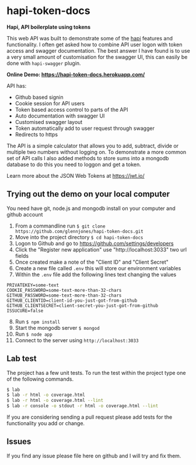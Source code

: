 # hapi-token-docs
__Hapi, API boilerplate using tokens__

This web API was built to demonstrate some of the [hapi](hapijs.com) features and functionality. I often get asked
how to combine API user logon with token access and swagger documentation. The best answer I have found is to use
a very small amount of customisation for the swagger UI, this can easily be done with `hapi-swagger` plugin.

__Online Demo: https://hapi-token-docs.herokuapp.com/__

API has:
* Github based signin
* Cookie session for API users
* Token based access control to parts of the API
* Auto documentation with swagger UI
* Customised swagger layout
* Token automatically add to user request through swagger
* Redirects to https

The API is a simple calculator that allows you to add, subtract, divide or multiple two numbers without logging on. To demonstrate a more common set of API calls I also added methods to store sums into a mongodb database to do this you need to loggon and get a token.

Learn more about the JSON Web Tokens at https://jwt.io/

## Trying out the demo on your local computer
You need have git, node.js and mongodb install on your computer and github account

1. From a commandline run `$ git clone https://github.com/glennjones/hapi-token-docs.git`
2. Move into the project directory `$ cd hapi-token-docs`
3. Logon to Github and go to https://github.com/settings/developers
4. Click the "Register new application" use "http://localhost:3033" two url fields
5. Once created make a note of the "Client ID" and "Client Secret"
6. Create a new file called `.env` this will store our environment variables
7. Within the `.env` file add the following lines text changing the values
```
PRIVATEKEY=some-text
COOKIE_PASSWORD=some-text-more-than-32-chars
GITHUB_PASSWORD=some-text-more-than-32-chars
GITHUB_CLIENTID=client-id-you-just-got-from-github
GITHUB_CLIENTSECRET=client-secret-you-just-got-from-github
ISSUCURE=false
```
8. Run `$ npm install`
9. Start the mongodb server `$ mongod`
10. Run `$ node app`
11. Connect to the server using `http://localhost:3033`

## Lab test
The project has a few unit tests. To run the test within the project type one of the following commands.
```bash
$ lab
$ lab -r html -o coverage.html
$ lab -r html -o coverage.html --lint
$ lab -r console -o stdout -r html -o coverage.html --lint
```

If you are considering sending a pull request please add tests for the functionality you add or change.


## Issues
If you find any issue please file here on github and I will try and fix them.